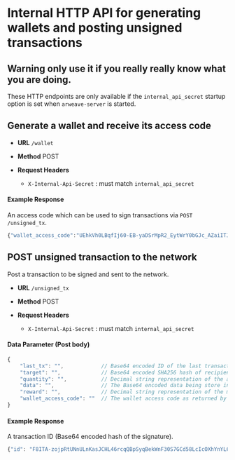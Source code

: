 # Internal HTTP API for generating wallets and posting unsigned transactions

## **Warning** only use it if you really really know what you are doing.

These HTTP endpoints are only available if the `internal_api_secret` startup option is set when `arweave-server` is started.

## Generate a wallet and receive its access code

- **URL**
  `/wallet`

- **Method**
  POST

- **Request Headers**
    * `X-Internal-Api-Secret` : must match `internal_api_secret`

#### Example Response

An access code which can be used to sign transactions via `POST /unsigned_tx`.

```javascript
{"wallet_access_code":"UEhkVh0LBqfIj60-EB-yaDSrMpR2_EytWrY0bGJc_AZaiITJ4PrzRZ_xaEH5KBD4"}
```

## POST unsigned transaction to the network

Post a transaction to be signed and sent to the network.

- **URL**
  `/unsigned_tx`

- **Method**
  POST

- **Request Headers**
   * `X-Internal-Api-Secret` : must match `internal_api_secret`

#### Data Parameter (Post body)

```javascript
{
    "last_tx": "",            // Base64 encoded ID of the last transaction made by this wallet.
    "target": "",             // Base64 encoded SHA256 hash of recipient's public key. Empty for data transactions.
    "quantity": "",           // Decimal string representation of the amount of sent AR in winston. Empty for data transactions.
    "data": "",               // The Base64 encoded data being store in the transaction. Empty for transfer transactions.
    "reward": "",             // Decimal string representation of the mining reward AR amount in winston.
    "wallet_access_code": ""  // The wallet access code as returned by the POST /wallet endpoint.
}
```


#### Example Response

A transaction ID (Base64 encoded hash of the signature).

```javascript
{"id": "F8ITA-zojpRtUNnULnKasJCHL46rcqQBpSyqBekWnF30S7GCd58LcIcOXhYnYL6U"}
```
